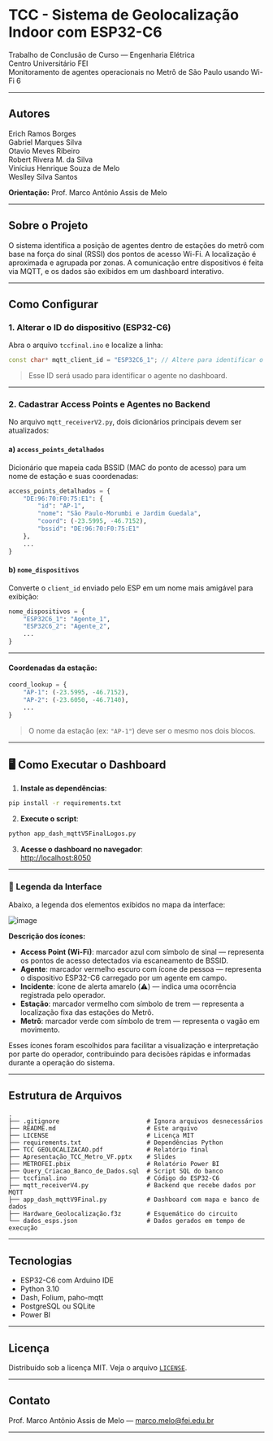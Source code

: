 # TCC - Sistema de Geolocalização Indoor com ESP32-C6

Trabalho de Conclusão de Curso — Engenharia Elétrica  
Centro Universitário FEI  
Monitoramento de agentes operacionais no Metrô de São Paulo usando Wi-Fi 6

---

## Autores

Erich Ramos Borges  
Gabriel Marques Silva  
Otavio Meves Ribeiro  
Robert Rivera M. da Silva  
Vinícius Henrique Souza de Melo  
Weslley Silva Santos  

**Orientação:** Prof. Marco Antônio Assis de Melo

---

## Sobre o Projeto

O sistema identifica a posição de agentes dentro de estações do metrô com base na força do sinal (RSSI) dos pontos de acesso Wi-Fi. A localização é aproximada e agrupada por zonas. A comunicação entre dispositivos é feita via MQTT, e os dados são exibidos em um dashboard interativo.

---

## Como Configurar

### 1. Alterar o ID do dispositivo (ESP32-C6)

Abra o arquivo `tccfinal.ino` e localize a linha:

```cpp
const char* mqtt_client_id = "ESP32C6_1"; // Altere para identificar o dispositivo
```


> Esse ID será usado para identificar o agente no dashboard.

---

### 2. Cadastrar Access Points e Agentes no Backend

No arquivo `mqtt_receiverV2.py`, dois dicionários principais devem ser atualizados:

#### a) `access_points_detalhados`

Dicionário que mapeia cada BSSID (MAC do ponto de acesso) para um nome de estação e suas coordenadas:

```python
access_points_detalhados = {
    "DE:96:70:F0:75:E1": {
        "id": "AP-1",
        "nome": "São Paulo-Morumbi e Jardim Guedala",
        "coord": (-23.5995, -46.7152),
        "bssid": "DE:96:70:F0:75:E1"
    },
    ...
}
```

#### b) `nome_dispositivos`

Converte o `client_id` enviado pelo ESP em um nome mais amigável para exibição:

```python
nome_dispositivos = {
    "ESP32C6_1": "Agente_1",
    "ESP32C6_2": "Agente_2",
    ...
}
```

---

#### Coordenadas da estação:

```python
coord_lookup = {
    "AP-1": (-23.5995, -46.7152),
    "AP-2": (-23.6050, -46.7140),
    ...
}
```

> O nome da estação (ex: `"AP-1"`) deve ser o mesmo nos dois blocos.

---

## 🖥️ Como Executar o Dashboard

1. **Instale as dependências**:

```bash
pip install -r requirements.txt
```

2. **Execute o script**:

```bash
python app_dash_mqttV5FinalLogos.py
```

3. **Acesse o dashboard no navegador**:  
[http://localhost:8050](http://localhost:8050)

---

### 📌 Legenda da Interface

Abaixo, a legenda dos elementos exibidos no mapa da interface:

![image](https://github.com/user-attachments/assets/73997dca-daf9-4b51-ba8c-2ed991d36df3)

**Descrição dos ícones:**
- **Access Point (Wi-Fi)**: marcador azul com símbolo de sinal — representa os pontos de acesso detectados via escaneamento de BSSID.
- **Agente**: marcador vermelho escuro com ícone de pessoa — representa o dispositivo ESP32-C6 carregado por um agente em campo.
- **Incidente**: ícone de alerta amarelo (⚠️) — indica uma ocorrência registrada pelo operador.
- **Estação**: marcador vermelho com símbolo de trem — representa a localização fixa das estações do Metrô.
- **Metrô**: marcador verde com símbolo de trem — representa o vagão em movimento.
  
Esses ícones foram escolhidos para facilitar a visualização e interpretação por parte do operador, contribuindo para decisões rápidas e informadas durante a operação do sistema.

---

## Estrutura de Arquivos

```
.
├── .gitignore                        # Ignora arquivos desnecessários
├── README.md                         # Este arquivo
├── LICENSE                           # Licença MIT
├── requirements.txt                  # Dependências Python
├── TCC GEOLOCALIZACAO.pdf            # Relatório final
├── Apresentação_TCC_Metro_VF.pptx    # Slides
├── METROFEI.pbix                     # Relatório Power BI
├── Query_Criacao_Banco_de_Dados.sql  # Script SQL do banco
├── tccfinal.ino                      # Código do ESP32-C6
├── mqtt_receiverV4.py                # Backend que recebe dados por MQTT
├── app_dash_mqttV9Final.py           # Dashboard com mapa e banco de dados
├── Hardware_Geolocalização.f3z       # Esquemático do circuito
└── dados_esps.json                   # Dados gerados em tempo de execução
```

---

## Tecnologias

- ESP32-C6 com Arduino IDE
- Python 3.10
- Dash, Folium, paho-mqtt
- PostgreSQL ou SQLite
- Power BI

---

## Licença

Distribuído sob a licença MIT. Veja o arquivo [`LICENSE`](LICENSE).

---

## Contato

Prof. Marco Antônio Assis de Melo — marco.melo@fei.edu.br

---
